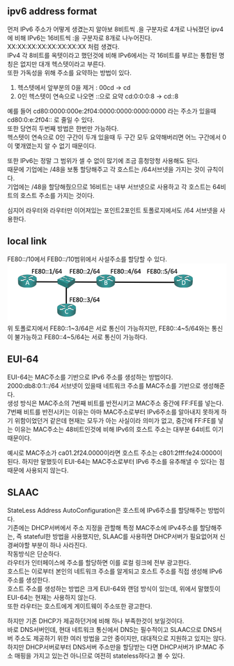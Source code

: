 ## ipv6 address format
먼저 IPv6 주소가 어떻게 생겼는지 알아보 8비트씩 .을 구분자로 4개로 나눠졌던 ipv4에 비해 IPv6는 16비트씩 :을 구분자로 8개로 나누어진다.  
XX:XX:XX:XX:XX:XX:XX:XX 처럼 생겼다.  
IPv4 각 8비트를 옥텟이라고 했던것에 비해 IPv6에서는 각 16비트를 부르는 통합된 명칭은 없지만 대개 헥스텟이라고 부른다.  
또한 가독성을 위해 주소를 요약하는 방법이 있다.  
1. 헥스텟에서 앞부분의 0을 제거 : 00cd -> cd
2. 0인 헥스텟이 연속으로 나오면 ::으로 요약 cd:0:0:0:8 -> cd::8

예를 들어 cd80:0000:000e:2f04:0000:0000:0000:0000 라는 주소가 있을때 
cd80:0:e:2f04:: 로 줄일 수 있다.  
또한 당연히 두번째 방법은 한번만 가능하다.  
헥스텟이 연속으로 0인 구간이 두개 있을때 두 구간 모두 요약해버리면 어느 구간에서 0이 몇개였는지 알 수 없기 때문이다.  

또한 IPv6는 정말 그 범위가 셀 수 없이 많기에 조금 흥청망청 사용해도 된다.  
때문에 기업에는 /48을 보통 할당해주고 각 호스트는 /64서브넷을 가지는 것이 규칙이다.  
기업에는 /48을 할당해줬으므로 16비트는 내부 서브넷으로 사용하고 각 호스트는 64비트의 호스트 주소를 가지는 것이다.  

심지어 라우터와 라우터만 이어져있는 포인트2포인트 토폴로지에서도 /64 서브넷을 사용한다.


## local link
FE80::/10에서 FEB0::/10범위에서 사설주소를 할당할 수 있다.  
![](src/local_link.png)
위 토폴로지에서 FE80::1~3/64은 서로 통신이 가능하지만, FE80::4~5/64와는 통신이 불가능하고 FE80::4~5/64는 서로 통신이 가능하다.  



## EUI-64
EUI-64는 MAC주소를 기반으로 IPv6 주소를 생성하는 방법이다.  
2000:db8:0:1::/64 서브넷이 있을때 네트워크 주소를 MAC주소를 기반으로 생성해준다.  
생성 방식은 MAC주소의 7번째 비트를 반전시키고 MAC주소 중간에 FF:FE를 넣는다.  
7번째 비트를 반전시키는 이유는 아마 MAC주소로부터 IPv6주소를 알아내지 못하게 하기 위함이었던거 같은데 현재는 모두가 아는 사실이라 의미가 없고, 중간에 FF:FE를 넣는 이유는 MAC주소는 48비트인것에 비해 IPv6의 호스트 주소는 대부분 64비트 이기 때문이다.  

예시로 MAC주소가 ca01.2f24.0000이라면 호스트 주소는 c801:2fff:fe24:0000이 된다.
하지만 말했듯이 EUI-64는 MAC주소로부터 IPv6 주소를 유추해낼 수 있다는 점때문에 사용되지 않는다.  

## SLAAC
StateLess Address AutoConfiguration은 호스트에 IPv6주소를 할당해주는 방법이다.  
기존에는 DHCP서버에서 주소 지정을 관할해 특정 MAC주소에 IPv4주소를 할당해주는, 즉 stateful한 방법을 사용했지만, SLAAC를 사용하면 DHCP서버가 필요없어져 신경써야할 부분이 하나 사라진다.  
작동방식은 단순하다.  
라우터가 인터페이스에 주소를 할당하면 이를 로컬 링크에 전부 광고한다.  
호스트는 이로부터 본인의 네트워크 주소를 알게되고 호스트 주소를 직접 생성해 IPv6주소를 생성한다.  
호스트 주소를 생성하는 방법은 크게 EUI-64와 랜덤 방식이 있는데, 위에서 말했듯이 EUI-64는 현재는 사용하지 않는다.  
또한 라우터는 호스트에게 게이트웨이 주소또한 광고한다.  

하지만 기존 DHCP가 제공하던거에 비해 하나 부족한것이 보일것이다.  
바로 DNS서버인데, 현대 네트워크 통신에서 DNS는 필수적이고 SLAAC으로 DNS서버 주소도 제공하기 위한 여러 방법을 고안 중이지만, 대대적으로 지원하고 있지는 않다.  
하지만 DHCP서버로부터 DNS서버 주소만을 할당받는 다면 DHCP서버가 IP:MAC 주소 매핑을 가지고 있는건 아니므로 여전히 stateless하다고 볼 수 있다.  

